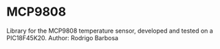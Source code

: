 # MCP9808
Library for the MCP9808 temperature sensor, developed and tested on a PIC18F45K20. Author: Rodrigo Barbosa
